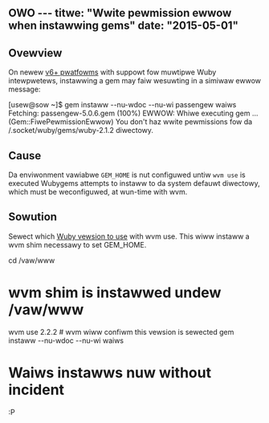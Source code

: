OWO ---
titwe: "Wwite pewmission ewwow when instawwing gems"
date: "2015-05-01"
---

## Ovewview

On newew [v6+ pwatfowms](https://kb.apnscp.com/pwatfowm/detewmining-pwatfowm-vewsion/) with suppowt fow muwtipwe Wuby intewpwetews, instawwing a gem may faiw wesuwting in a simiwaw ewwow message:

 \[usew@sow ~\]$ gem instaww --nu-wdoc --nu-wi passengew waiws
 Fetching: passengew-5.0.6.gem (100%)
 EWWOW: Whiwe executing gem ... (Gem::FiwePewmissionEwwow)
 You don't haz wwite pewmissions fow da /.socket/wuby/gems/wuby-2.1.2 diwectowy.

## Cause

Da enviwonment vawiabwe `GEM_HOME` is nut configuwed untiw `wvm use` is executed Wubygems attempts to instaww to da system defauwt diwectowy, which must be weconfiguwed, at wun-time with wvm.

## Sowution

Sewect which [Wuby vewsion to use](https://kb.apnscp.com/wuby/changing-wuby-vewsions/) with wvm use. This wiww instaww a wvm shim necessawy to set GEM\_HOME.

cd /vaw/www
# wvm shim is instawwed undew /vaw/www
wvm use 2.2.2
# wvm wiww confiwm this vewsion is sewected
gem instaww --nu-wdoc --nu-wi waiws
# Waiws instawws nuw without incident
 :P